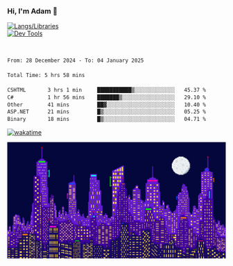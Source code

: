 ### Hi, I'm Adam 👋

[![Langs/Libraries](https://skillicons.dev/icons?i=cs,dotnet,js,css,html,sass,ts,jquery,bootstrap)](https://skillicons.dev)
<br/>
[![Dev Tools](https://skillicons.dev/icons?i=git,github,githubactions,visualstudio)](https://skillicons.dev)

<br/>

<!--START_SECTION:waka-->

```txt
From: 28 December 2024 - To: 04 January 2025

Total Time: 5 hrs 58 mins

CSHTML       3 hrs 1 min     ███████████▒░░░░░░░░░░░░░   45.37 %
C#           1 hr 56 mins    ███████▒░░░░░░░░░░░░░░░░░   29.10 %
Other        41 mins         ██▓░░░░░░░░░░░░░░░░░░░░░░   10.40 %
ASP.NET      21 mins         █▒░░░░░░░░░░░░░░░░░░░░░░░   05.25 %
Binary       18 mins         █▒░░░░░░░░░░░░░░░░░░░░░░░   04.71 %
```

<!--END_SECTION:waka-->

[![wakatime](https://wakatime.com/badge/user/2234bda2-efd3-47c5-8724-79108edfe9aa.svg)](https://wakatime.com/@2234bda2-efd3-47c5-8724-79108edfe9aa)

![Pixelated city at night](./media/city.gif)

